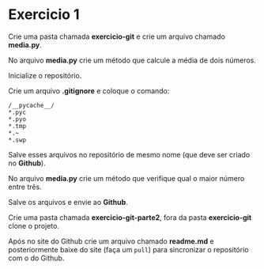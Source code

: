 # Exercicio 1
Crie uma pasta chamada **exercicio-git** e crie um arquivo chamado **media.py**.

No arquivo **media.py** crie um método que calcule a média de dois números.

Inicialize o repositório.

Crie um arquivo **.gitignore** e coloque o comando:
```text
/__pycache__/
*.pyc
*.pyo
*.tmp
*.~
*.swp
```
Salve esses arquivos no repositório de mesmo nome (que deve ser criado no **Github**).

No arquivo **media.py** crie um método que verifique qual o maior número entre três.

Salve os arquivos e envie ao **Github**.

Crie uma pasta chamada **exercicio-git-parte2**, fora da pasta **exercicio-git** clone o projeto.

Após no site do Github crie um arquivo chamado **readme.md** e posteriormente baixe do site (faça um `pull`) para sincronizar o repositório com o do Github.

 
